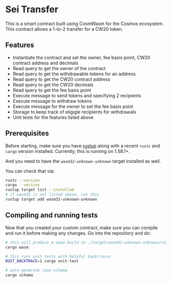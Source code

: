 # Sei Transfer

This is a smart contract built using CosmWasm for the Cosmos ecosystem. This contract allows a 1-to-2 transfer for a CW20 token.

## Features

- Instantiate the contract and set the owner, fee basis point, CW20 contract address and decimals
- Read query to get the owner of the contract
- Read query to get the withdrawable tokens for an address
- Read query to get the CW20 contract address
- Read query to get the CW20 decimals
- Read query to get the fee basis point
- Execute message to send tokens and specifying 2 recipients
- Execute message to withdraw tokens
- Execute message for the owner to set the fee basis point
- Storage to keep track of eligigle recipients for withdrawals
- Unit tests for the features listed above

## Prerequisites

Before starting, make sure you have [rustup](https://rustup.rs/) along with a
recent `rustc` and `cargo` version installed. Currently, this is running on 1.58.1+.

And you need to have the `wasm32-unknown-unknown` target installed as well.

You can check that via:

```sh
rustc --version
cargo --version
rustup target list --installed
# if wasm32 is not listed above, run this
rustup target add wasm32-unknown-unknown
```

## Compiling and running tests

Now that you created your custom contract, make sure you can compile and run it before
making any changes. Go into the repository and do:

```sh
# this will produce a wasm build in ./target/wasm32-unknown-unknown/release/YOUR_NAME_HERE.wasm
cargo wasm

# this runs unit tests with helpful backtraces
RUST_BACKTRACE=1 cargo unit-test

# auto-generate json schema
cargo schema
```
